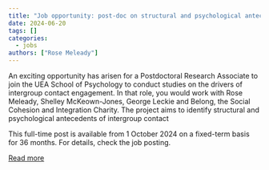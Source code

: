 ```yaml
---
title: "Job opportunity: post-doc on structural and psychological antecedents of intergroup contact"
date: 2024-06-20
tags: []
categories:
  - jobs
authors: ["Rose Meleady"]
---
```


An exciting opportunity has arisen for a Postdoctoral Research Associate to join the UEA School of Psychology to conduct studies on the drivers of intergroup contact engagement. In that role, you would work with Rose Meleady, Shelley McKeown-Jones, George Leckie and Belong, the Social Cohesion and Integration Charity. The project aims to identify structural and psychological antecedents of intergroup contact
  
  This full-time post is available from 1 October 2024 on a fixed-term basis for 36 months. For details, check the job posting.
  
[Read more](https://vacancies.uea.ac.uk/vacancies/963/postdoctoral-research-associate-ra2223.html)

